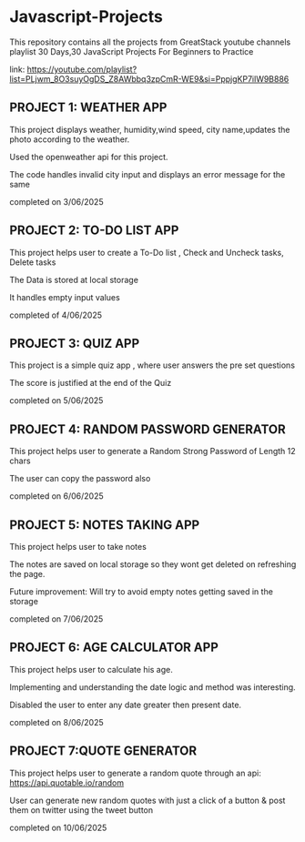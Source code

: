 # Javascript-Projects

This repository contains all the projects from GreatStack youtube channels playlist 30 Days,30 JavaScript Projects For Beginners to Practice

link: https://youtube.com/playlist?list=PLjwm_8O3suyOgDS_Z8AWbbq3zpCmR-WE9&si=PppjgKP7ilW9B886

## PROJECT 1: WEATHER APP

This project displays weather, humidity,wind speed, city name,updates the photo according to the weather.

Used the openweather api for this project.

The code handles invalid city input and displays an error message for the same

completed on 3/06/2025

## PROJECT 2: TO-DO LIST APP

This project helps user to create a To-Do list , Check and Uncheck tasks, Delete tasks

The Data is stored at local storage

It handles empty input values

completed of 4/06/2025

## PROJECT 3: QUIZ APP

This project is a simple quiz app , where user answers the pre set questions 

The score is justified at the end of the Quiz

completed on 5/06/2025

## PROJECT 4: RANDOM PASSWORD GENERATOR

This project helps user to generate a Random Strong Password of Length 12 chars

The user can copy the password also

completed on 6/06/2025

## PROJECT 5: NOTES TAKING APP

This project helps user to take notes 

The notes are saved on local storage so they wont get deleted on refreshing the page.

Future improvement: Will try to avoid empty notes getting saved in the storage

completed on 7/06/2025

## PROJECT 6: AGE CALCULATOR APP

This project helps user to calculate his age.

Implementing and understanding the date logic and method was interesting.

Disabled the user to enter any date greater then present date.

completed on 8/06/2025

## PROJECT 7:QUOTE GENERATOR

This project helps user to generate a random quote through an api: https://api.quotable.io/random

User can generate new random quotes with just a click of a button & post them on twitter using the tweet button

completed on 10/06/2025
